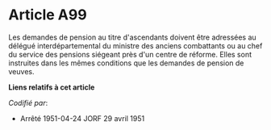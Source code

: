 # Article A99

Les demandes de pension au titre d'ascendants doivent être adressées au délégué interdépartemental du ministre des anciens
combattants ou au chef du service des pensions siégeant près d'un centre de réforme. Elles sont instruites dans les mêmes
conditions que les demandes de pension de veuves.

**Liens relatifs à cet article**

_Codifié par_:

  - Arrêté 1951-04-24 JORF 29 avril 1951
